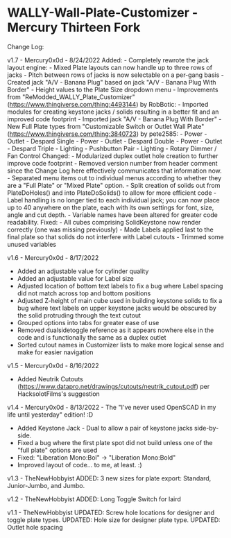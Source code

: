 # WALLY-Wall-Plate-Customizer - Mercury Thirteen Fork



Change Log:

v1.7 - Mercury0x0d - 8/24/2022
Added:
	- Completely rewrote the jack layout engine:
		- Mixed Plate layouts can now handle up to three rows of jacks
		- Pitch between rows of jacks is now selectable on a per-gang basis
	- Created jack "A/V - Banana Plug"  based on jack "A/V - Banana Plug With Border"
	- Height values to the Plate Size dropdown menu
	- Improvements from "ReModded_WALLY_Plate_Customizer" (https://www.thingiverse.com/thing:4493144) by RobBotic:
		- Imported modules for creating keystone jacks / solids resulting in a better fit and an improved code footprint
		- Imported jack "A/V - Banana Plug With Border"
	- New Full Plate types from "Customizable Switch or Outlet Wall Plate" (https://www.thingiverse.com/thing:3840723) by pete2585:
		- Power - Outlet - Despard Single
		- Power - Outlet - Despard Double
		- Power - Outlet - Despard Triple
		- Lighting - Pushbutton Pair
		- Lighting - Rotary Dimmer / Fan Control
Changed:
	- Modularized duplex outlet hole creation to further improve code footprint
	- Removed version number from header comment since the Change Log here effectively communicates that information now.
	- Separated menu items out to individual menus according to whether they are a "Full Plate" or "Mixed Plate" option.
	- Split creation of solids out from PlateDoHoles() and into PlateDoSolids() to allow for more efficient code
	- Label handling is no longer tied to each individual jack; you can now place up to 40 anywhere on the plate, each with its own settings for font, size, angle and cut depth.
	- Variable names have been altered for greater code readability.
Fixed:
	- All cubes comprising SolidKeystone now render correctly (one was missing previously)
	- Made Labels applied last to the final plate so that solids do not interfere with Label cutouts
	- Trimmed some unused variables


v1.6 - Mercury0x0d - 8/17/2022
- Added an adjustable value for cylinder quality
- Added an adjustable value for Label size
- Adjusted location of bottom text labels to fix a bug where Label spacing did not match across top and bottom positions
- Adjusted Z-height of main cube used in building keystone solids to fix a bug where text labels on upper keystone jacks would be obscured by the solid protruding through the text cutout
- Grouped options into tabs for greater ease of use
- Removed dualsidetoggle reference as it appears nowhere else in the code and is functionally the same as a duplex outlet
- Sorted cutout names in Customizer lists to make more logical sense and make for easier navigation


v1.5 - Mercury0x0d - 8/16/2022
- Added Neutrik Cutouts (https://www.datapro.net/drawings/cutouts/neutrik_cutout.pdf) per HacksolotFilms's suggestion


v1.4 - Mercury0x0d - 8/13/2022 - The "I've never used OpenSCAD in my life until yesterday" edition! :D
- Added Keystone Jack - Dual to allow a pair of keystone jacks side-by-side.
- Fixed a bug where the first plate spot did not build unless one of the "full plate" options are used
- Fixed: "Liberation Mono:Bol" -> "Liberation Mono:Bold"
- Improved layout of code... to me, at least. :)


v1.3 - TheNewHobbyist
ADDED: 3 new sizes for plate export: Standard, Junior-Jumbo, and Jumbo.


v1.2 - TheNewHobbyist
ADDED: Long Toggle Switch for laird


v1.1 - TheNewHobbyist
UPDATED: Screw hole locations for designer and toggle plate types.
UPDATED: Hole size for designer plate type.
UPDATED: Outlet hole spacing
